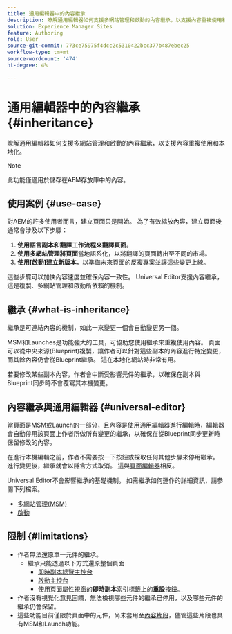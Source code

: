```yaml
---
title: 通用編輯器中的內容繼承
description: 瞭解通用編輯器如何支援多網站管理和啟動的內容繼承，以支援內容重複使用和本地化。
solution: Experience Manager Sites
feature: Authoring
role: User
source-git-commit: 773ce75975f4dcc2c5310422bcc377b487ebec25
workflow-type: tm+mt
source-wordcount: '474'
ht-degree: 4%

---
```



# 通用編輯器中的內容繼承 {#inheritance}

瞭解通用編輯器如何支援多網站管理和啟動的內容繼承，以支援內容重複使用和本地化。

>[!NOTE]
>
>此功能僅適用於儲存在AEM存放庫中的內容。

## 使用案例 {#use-case}

對AEM的許多使用者而言，建立頁面只是開始。 為了有效縮放內容，建立頁面後通常會涉及以下步驟：

1. **使用語言副本和翻譯工作流程來翻譯頁面**。
1. **使用多網站管理將頁面**&#x200B;當地語系化，以將翻譯的頁面轉出至不同的市場。
1. **使用[啟動]建立新版本**，以準備未來頁面的反複專案並讓這些變更上線。

這些步驟可以加快內容速度並確保內容一致性。 Universal Editor支援內容繼承，這是複製、多網站管理和啟動所依賴的機制。

## 繼承 {#what-is-inheritance}

繼承是可連結內容的機制，如此一來變更一個會自動變更另一個。

MSM和Launches是功能強大的工具，可協助您使用繼承來重複使用內容。 頁面可以從中央來源(Blueprint)複製，讓作者可以針對這些副本的內容進行特定變更，而其餘內容仍會從Blueprint繼承。 這在本地化網站時非常有用。

若要修改某些副本內容，作者會中斷受影響元件的繼承，以確保在副本與Blueprint同步時不會覆寫其本機變更。

## 內容繼承與通用編輯器 {#universal-editor}

當頁面是MSM或Launch的一部分，且內容是使用通用編輯器進行編輯時，編輯器會自動停用該頁面上作者所做所有變更的繼承，以確保在從Blueprint同步更新時保留修改的內容。

在進行本機編輯之前，作者不需要按一下按鈕或採取任何其他步驟來停用繼承。 進行變更後，繼承就會以隱含方式取消。 這與[頁面編輯器](/help/sites-cloud/authoring/page-editor/edit-content.md#inherited-components)相反。

Universal Editor不會影響繼承的基礎機制。 如需繼承如何運作的詳細資訊，請參閱下列檔案。

* [多網站管理(MSM)](/help/sites-cloud/administering/msm/overview.md)
* [啟動](/help/sites-cloud/authoring/launches/overview.md)

## 限制 {#limitations}

* 作者無法還原單一元件的繼承。
   * 繼承只能透過以下方式還原整個頁面
      * [即時副本總覽主控台](/help/sites-cloud/administering/msm/live-copy-overview.md)
      * [啟動主控台](/help/sites-cloud/authoring/launches/overview.md#the-launches-console)
      * 使用[頁面屬性視窗的&#x200B;**即時副本**&#x200B;索引標籤上的&#x200B;**重設**&#x200B;按鈕。](/help/sites-cloud/authoring/sites-console/page-properties.md)
* 作者沒有視覺化意見回饋，無法檢視哪些元件的繼承已停用，以及哪些元件的繼承仍會保留。
* 這些功能目前僅限於頁面中的元件，尚未套用至[內容片段](/help/sites-cloud/administering/content-fragments/overview.md)，儘管這些片段也具有MSM和Launch功能。
